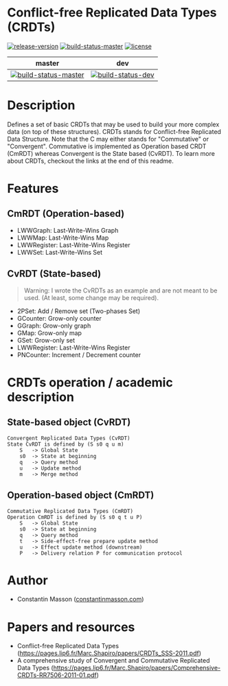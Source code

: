 # Conflict-free Replicated Data Types (CRDTs)

[![release-version](https://img.shields.io/badge/release-beta--version-red.svg)]()
[![build-status-master](https://travis-ci.org/CollabServer/collab-data-crdts.svg?branch=master)](https://travis-ci.org/CollabServer/collab-data-crdts)
[![license](https://img.shields.io/badge/license-Apache2.0-blue.svg)](https://github.com/CollabServer/collab-data-crdts/blob/master/LICENSE.txt)


| master | dev
| :-----: | :----: |
| [![build-status-master](https://travis-ci.org/CollabServer/collab-data-crdts.svg?branch=master)](https://travis-ci.org/CollabServer/collab-data-crdts) | [![build-status-dev](https://travis-ci.org/CollabServer/collab-data-crdts.svg?branch=dev)](https://travis-ci.org/CollabServer/collab-data-crdts) |


# Description
Defines a set of basic CRDTs that may be used to build your more complex data (on top of these structures).
CRDTs stands for Conflict-free Replicated Data Structure.
Note that the C may either stands for "Commutative" or "Convergent".
Commutative is implemented as Operation based CRDT (CmRDT) whereas Convergent is the State based (CvRDT).
To learn more about CRDTs, checkout the links at the end of this readme.


# Features

## CmRDT (Operation-based)
- LWWGraph: Last-Write-Wins Graph
- LWWMap: Last-Write-Wins Map
- LWWRegister: Last-Write-Wins Register
- LWWSet: Last-Write-Wins Set

## CvRDT (State-based)
> Warning: I wrote the CvRDTs as an example and are not meant to be used.
> (At least, some change may be required).

- 2PSet: Add / Remove set (Two-phases Set)
- GCounter: Grow-only counter
- GGraph: Grow-only graph
- GMap: Grow-only map
- GSet: Grow-only set
- LWWRegister: Last-Write-Wins Register
- PNCounter: Increment / Decrement counter


# CRDTs operation / academic description

## State-based object (CvRDT)
    Convergent Replicated Data Types (CvRDT)
    State CvRDT is defined by (S s0 q u m)
        S   -> Global State
        s0  -> State at beginning
        q   -> Query method
        u   -> Update method
        m   -> Merge method

## Operation-based object (CmRDT)
    Commutative Replicated Data Types (CmRDT)
    Operation CmRDT is defined by (S s0 q t u P)
        S   -> Global State
        s0  -> State at beginning
        q   -> Query method
        t   -> Side-effect-free prepare update method
        u   -> Effect update method (downstream)
        P   -> Delivery relation P for communication protocol


# Author
- Constantin Masson ([constantinmasson.com](http://constantinmasson.com/))


# Papers and resources
- Conflict-free Replicated Data Types (https://pages.lip6.fr/Marc.Shapiro/papers/CRDTs_SSS-2011.pdf)
- A comprehensive study of Convergent and Commutative Replicated Data Types (https://pages.lip6.fr/Marc.Shapiro/papers/Comprehensive-CRDTs-RR7506-2011-01.pdf)


